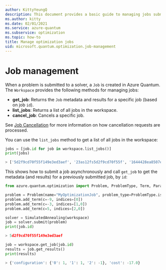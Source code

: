 ```yaml
---
author: KittyYeungQ
description: This document provides a basic guide to managing jobs submitted for solving optimization problems in Azure Quantum using Python.
ms.author: kitty
ms.date: 02/01/2021
ms.service: azure-quantum
ms.subservice: optimization
ms.topic: how-to
title: Manage optimization jobs
uid: microsoft.quantum.optimization.job-management
---
```


# Job management

When a problem is submitted to a solver, a `Job` is created in Azure Quantum. The `Workspace` provides the following methods for managing jobs:

- **get_job**: Returns the `Job` metadata and results for a specific job
    (based on job `id`).
- **list_jobs**: Returns a list of all jobs in the workspace.
- **cancel_job**: Cancels a specific job.

See [Job Cancellation](xref:microsoft.quantum.azure-quantum-overview#Job-Cancellation) for more information on how cancellation requests are processed.

You can use the `list_jobs` method to get a list of all jobs in the workspace:

```py
jobs = [job.id for job in workspace.list_jobs()]
print(jobs)

> ['5d2f9cd70f55f149e3ed3aef', '23as12fs5d2f9cd70f55f', '1644428ea8507edb7361']
```

This shows how to submit a job asynchronously and call `get_job` to get the metadata (and results) for a previously submitted job, by `id`: 

```py
from azure.quantum.optimization import Problem, ProblemType, Term, ParallelTempering, SimulatedAnnealing

problem = Problem(name="MyOptimizationJob", problem_type=ProblemType.ising)
problem.add_term(c=-9, indices=[0])
problem.add_term(c=-3, indices=[1,0])
problem.add_term(c=5, indices=[2,0])

solver = SimulatedAnnealing(workspace)
job = solver.submit(problem)
print(job.id)

> 5d2f9cd70f55f149e3ed3aef

job = workspace.get_job(job.id)
results = job.get_results()
print(results)

> {'configuration': {'0': 1, '1': 1, '2': -1}, 'cost': -17.0}
```